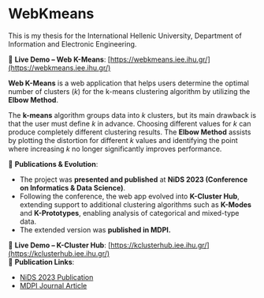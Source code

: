 # WebKmeans
This is my thesis for the International Hellenic University, Department of Information and Electronic Engineering.

🧪 **Live Demo – Web K-Means**: [https://webkmeans.iee.ihu.gr/](https://webkmeans.iee.ihu.gr/)

**Web K-Means** is a web application that helps users determine the optimal number of clusters (*k*) for the k-means clustering algorithm by utilizing the **Elbow Method**.

The **k-means** algorithm groups data into *k* clusters, but its main drawback is that the user must define *k* in advance. Choosing different values for *k* can produce completely different clustering results. The **Elbow Method** assists by plotting the distortion for different *k* values and identifying the point where increasing *k* no longer significantly improves performance.

🔬 **Publications & Evolution**:
- The project was **presented and published** at **NiDS 2023 (Conference on Informatics & Data Science)**.
- Following the conference, the web app evolved into **K-Cluster Hub**, extending support to additional clustering algorithms such as **K-Modes** and **K-Prototypes**, enabling analysis of categorical and mixed-type data.
- The extended version was **published in MDPI.**

🧪 **Live Demo – K-Cluster Hub**: [https://kclusterhub.iee.ihu.gr/](https://kclusterhub.iee.ihu.gr/)  
📄 **Publication Links**:  
- [NiDS 2023 Publication](https://link.springer.com/chapter/10.1007/978-3-031-44097-7_9)  
- [MDPI Journal Article](https://www.mdpi.com/1999-5903/15/10/341)
 